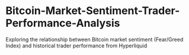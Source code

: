 # Bitcoin-Market-Sentiment-Trader-Performance-Analysis
Exploring the relationship between Bitcoin market sentiment (Fear/Greed Index) and historical trader performance from Hyperliquid
